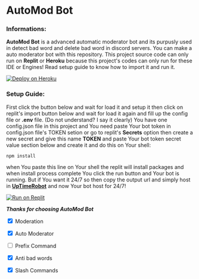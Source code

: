 # **AutoMod Bot**

### **Informations:**
**AutoMod Bot** is a advanced automatic moderator bot and its purpusly used in
detect bad word and delete bad word in discord servers. You can make a auto moderator bot with this repository.
This project source code can only run on **Replit** or **Heroku** because this project's codes can only run for these IDE or Engines!
Read setup guide to know how to import it and run it.

[![Deploy on Heroku](https://binbashbanana.github.io/deploy-buttons/buttons/remade/heroku.svg)](https://heroku.com/deploy/?templete=https://github.com/ULTRAOPMODI/AutoMod-Bot)

### **Setup Guide:**
First click the button below and wait for load it and setup it then click on replit's import button below
and wait for load it again and fill up the config file or **.env** file. (Do not understand? I say it clearly) You have
one config.json file in this project and You need paste Your bot token in config.json file's TOKEN setion or go to replit's
**Secrets** option then create a new secret and give this name **TOKEN** and paste Your bot token secret value section below
and create it and do this on Your shell:

```console
npm install
```
when You paste this line on Your shell the replit will install packages and when install process complete You click the run button
and Your bot is running. But if You want it 24/7 so then copy the output url and simply host in **[UpTimeRobot](https://uptimerobot.com)** and now Your bot host for 24/7!

[![Run on Replit](https://binbashbanana.github.io/deploy-buttons/buttons/remade/replit.svg)](https://replit.com/github/ULTRAOPMODI/AutoMod-Bot)

***Thanks for choosing AutoMod Bot***

<p>
 <input type="checkbox" checked>
 Moderation
</p>
<p>
 <input type="checkbox" checked>
 Auto Moderator
</p>
<p>
 <input type="checkbox" readonly>
 Prefix Command
</p>
<p>
 <input type="checkbox" checked>
 Anti bad words
</p>
<p>
 <input type="checkbox" checked>
 Slash Commands
</p>